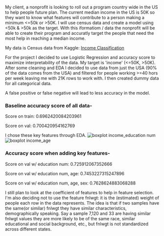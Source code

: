 My client, a nonprofit is looking to roll out a program country wide in the US to help people future plan. The current median income in the US is 50K so they want to know what 
features will contribute to a person making a minimum <=50k or >50K. I will use census data and create a model using <50k & >50k as the target. With this iformatiom / data the 
nonprofit will be able to create their program and accuratly target the people that need the most help in reaching a median income.

My data is Census data from Kaggle: [Income Classification](https://www.kaggle.com/lodetomasi1995/income-classification)

For the project I decided to use Logistic Regression and accuracy score to maximize interpretability of the data. My target is 'income' (<=50K, >50K). After some cleaning and EDA 
I decided to use data from just the USA (90% of the data comes from the USA) and filtered for people working >=40 hors per week leaving me with 21K rows to work with. 
I then created dummy data for all categorical data.

A false positive or false negative will lead to less accuracy in the model.

### Baseline accuracy score of all data-
Score on train:
0.6962420084203961

Score on val:
0.700420954162769

I chose these key features through EDA.
![boxplot income_education num](https://user-images.githubusercontent.com/87869709/155032488-acf0cd32-fd71-4956-88a3-a03f178793e0.png)
![boxplot income_age](https://user-images.githubusercontent.com/87869709/155032495-64e60d5d-0416-43b2-a7bd-c7bcdbe69418.png)

### Accuracy score when adding key features-
Score on val w/ education num:
0.725912067352666

Score on val w/ education num, age:
0.7453227315247896

Score on val w/ education num, age, sex:
0.7628624883068288


I still plan to look at the coefficient of features to help in feature selection. I'm also deciding not to use the feature
fnlwgt: it is the (estimated) weight of people each row in the data represents. The idea is that if two samples have the same(or similar) fnlwgt they have similar characteristics,
demographically speaking. Say a sample 7,120 and 33 are having similar fnlwgt values they are more likely to be of the same race, similar educational and social background, etc., 
but fnlwgt is not standardized across different states.
